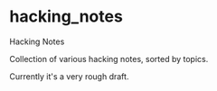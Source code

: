 # hacking_notes
Hacking Notes

Collection of various hacking notes, sorted by topics.

Currently it's a very rough draft.
